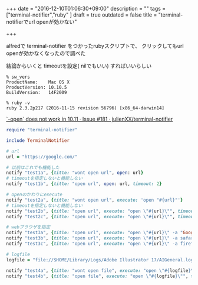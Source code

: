 +++
date = "2016-12-10T01:06:30+09:00"
description = ""
tags = ["terminal-notifier","ruby"
]
draft = true
outdated = false
title = "terminal-notifierでurl openが効かない"

+++

alfredで terminal-notifier をつかったrubyスクリプトで、
クリックしてもurl openが効かなくなったので調べた

結論からいくと timeoutを設定( nilでもいい) すればいいらしい

```
% sw_vers
ProductName:	Mac OS X
ProductVersion:	10.10.5
BuildVersion:	14F2009

% ruby -v
ruby 2.3.2p217 (2016-11-15 revision 56796) [x86_64-darwin14]
```

[\`\-open\` does not work in 10\.11 · Issue \#181 · julienXX/terminal\-notifier](https://github.com/julienXX/terminal-notifier/issues/181)

```rb
require "terminal-notifier"

include TerminalNotifier

# url
url = "https://google.com/"

# 以前はこれでも機能した
notify "test1a", {title: "wont open url", open: url}
# timeoutを指定しないと機能しない
notify "test1b", {title: "open url", open: url, timeout: 2}

# openのかわりにexecute
notify "test2a", {title: "wont open url", execute: 'open "#{url}"'}
# timeoutを指定しないと機能しない
notify "test2b", {title: "open url", execute: "open \"#{url}\"", timeout: 2}
notify "test2c", {title: "open url", execute: "open \"#{url}\"", timeout: nil}

# webブラウザを指定
notify "test3a", {title: "open url", execute: "open \"#{url}\" -a "Google Chrome.app"", timeout:3}
notify "test3b", {title: "open url", execute: "open \"#{url}\" -a safari", timeout:3}
notify "test3c", {title: "open url", execute: "open \"#{url}\" -a firefox", timeout:3}

# logfile
logfile = "file://$HOME/Library/Logs/Adobe Illustrator 17/AIGeneral.log"

notify "test4a", {title: "wont open file", execute: "open \"#{logfile}\""}
notify "test4b", {title: "open file", execute: "open \"#{logfile}\"", timeout: 5}
```
